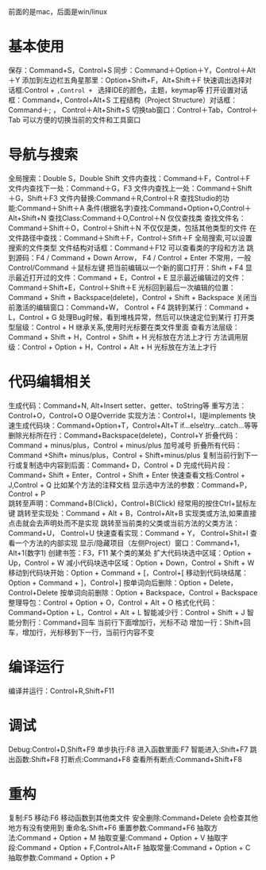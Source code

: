 前面的是mac，后面是win/linux


# 基本使用
保存：Command+S，Control+S
同步：Command＋Option＋Y，Control＋Alt＋Y
添加到左边栏五角星那里：Option+Shift+F，Alt+Shift＋F
快速调出选择对话框:Control + `,Control + `    选择IDE的颜色，主题，keymap等
打开设置对话框：Command+, Control+Alt+S
工程结构（Project Structure）对话框：Command＋;  ， Control＋Alt+Shift+S
切换tab窗口：Control＋Tab，Control＋Tab    可以方便的切换当前的文件和工具窗口

# 导航与搜索
全局搜索：Double S，Double Shift
文件内查找：Command＋F，Control＋F
文件内查找下一处：Command＋G，F3
文件内查找上一处：Command＋Shift＋G，Shift＋F3
文件内替换:Command＋R,Control＋R
查找Studio的功能:Command＋Shift＋A
条件(根据名字)查找:Command+Option+O,Control＋Alt+Shift+N
查找Class:Command＋O,Control＋N  仅仅查找类
查找文件名：Command＋Shift＋O，Control＋Shift＋N  不仅仅是类，包括其他类型的文件
在文件路径中查找：Command＋Shift＋F，Control＋Sfift＋F  全局搜索,可以设置搜索的文件类型
文件结构对话框：Command＋F12 可以查看类的字段和方法
跳到源码：F4 / Command + Down Arrow， F4 / Control + Enter  不常用，一般Control/Command ＋鼠标左键
把当前编辑以一个新的窗口打开：Shift + F4
显示最近打开过的文件：Command + E，Control + E
显示最近编辑过的文件：Command＋Shift+E，Control＋Shift＋E
光标回到最后一次编辑的位置：Command + Shift + Backspace(delete)，Control + Shift + Backspace
关闭当前激活的编辑窗口：Command+W， Control + F4
跳转到某行：Command + L，Control + G 处理Bug时候，看到堆栈异常，然后可以快速定位到某行
打开类型层级：Control + H 继承关系,使用时光标要在类文件里面
查看方法层级：Command + Shift + H，Control + Shift + H 光标放在方法上才行
方法调用层级：Control + Option + H，Control + Alt + H 光标放在方法上才行

# 代码编辑相关
生成代码：Command+N, Alt+Insert setter、getter、toString等
重写方法：Control+O，Control+O O是Override
实现方法：Control+I，I是implements
快速生成代码块：Command+Option+T，Control+Alt+T if…else\try…catch…等等
删除光标所在行：Command+Backspace(delete)，Control+Y
折叠代码：Command + minus/plus，Control + minus/plus 加号减号
折叠所有代码：Command +Shift+ minus/plus，Control + Shift+minus/plus
复制当前行到下一行或复制选中内容到后面：Command+ D，Control + D
完成代码片段：Command+ Shift + Enter，Control + Shift + Enter 
快速查看文档:Control + J,Control + Q 比如某个方法的注释文档
显示选中方法的参数：Command+P， Control + P	
跳转至声明：Command+B(Click)，Control+B(Click)  经常用的按住Ctrl+鼠标左键
跳转至实现处：Command + Alt + B，Control+Alt+B 实现类或方法,如果直接点击就会去声明处而不是实现
跳转至当前类的父类或当前方法的父类方法：Command+U， Control+U 
快速查看实现：Command + Y， Control+Shit+I 查看一个方法的内部实现
显示/隐藏项目（左侧Project）窗口：Command+1，Alt+1(数字1)
创建书签：F3，F11  某个类的某处
扩大代码块选中区域：Option + Up，Control + W
减小代码块选中区域：Option + Down，Control + Shift + W
移动到代码块开始：Option + Command + [，Control+[
移动到代码块结尾：Option + Command + ]，Control+]
按单词向后删除：Option + Delete，Control+Delete
按单词向前删除：Option + Backspace，Control + Backspace
整理导包：Control + Option + O，Control + Alt + O
格式化代码：Command+Option + L，Control + Alt + L
智能减少行：Control + Shift + J
智能分割行：Command+回车   当前行下面增加行，光标不动
增加一行：Shift+回车，增加行，光标移到下一行，当前行内容不变

# 编译运行
编译并运行：Control+R,Shift+F11	

# 调试
Debug:Control+D,Shift+F9
单步执行:F8
进入函数里面:F7
智能进入:Shift+F7
跳出函数:Shift+F8
打断点:Command+F8
查看所有断点:Command+Shift+F8	

# 重构
复制:F5
移动:F6  移动函数到其他类文件
安全删除:Command+Delete	 会检查其他地方有没有使用到
重命名:Shift+F6
重置参数:Command+F6
抽取方法:Command + Option + M
抽取变量:Command + Option + V
抽取字段:Command + Option + F,Control+Alt+F
抽取常量:Command + Option + C
抽取参数:Command + Option + P













